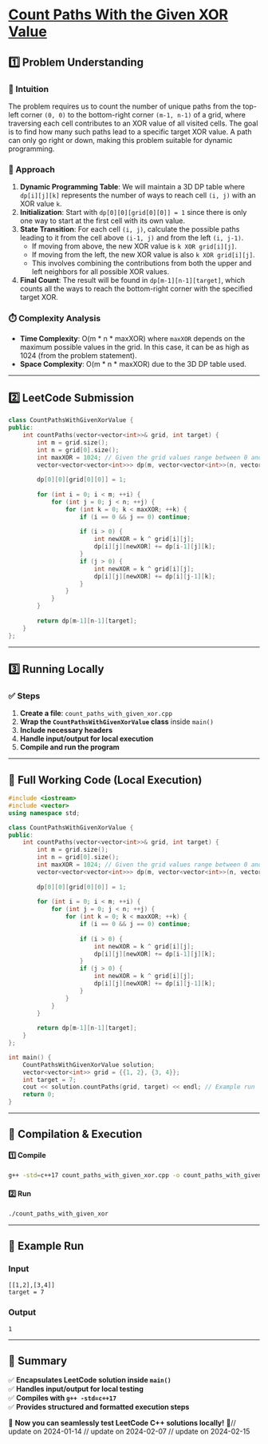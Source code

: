 # **[Count Paths With the Given XOR Value](https://leetcode.com/problems/count-paths-with-the-given-xor-value/description/)**  

## **1️⃣ Problem Understanding**  
### **📌 Intuition**  
The problem requires us to count the number of unique paths from the top-left corner `(0, 0)` to the bottom-right corner `(m-1, n-1)` of a grid, where traversing each cell contributes to an XOR value of all visited cells. The goal is to find how many such paths lead to a specific target XOR value. A path can only go right or down, making this problem suitable for dynamic programming.

### **🚀 Approach**  
1. **Dynamic Programming Table**: We will maintain a 3D DP table where `dp[i][j][k]` represents the number of ways to reach cell `(i, j)` with an XOR value `k`.
2. **Initialization**: Start with `dp[0][0][grid[0][0]] = 1` since there is only one way to start at the first cell with its own value.
3. **State Transition**: For each cell `(i, j)`, calculate the possible paths leading to it from the cell above `(i-1, j)` and from the left `(i, j-1)`.
   - If moving from above, the new XOR value is `k XOR grid[i][j]`.
   - If moving from the left, the new XOR value is also `k XOR grid[i][j]`.
   - This involves combining the contributions from both the upper and left neighbors for all possible XOR values.
4. **Final Count**: The result will be found in `dp[m-1][n-1][target]`, which counts all the ways to reach the bottom-right corner with the specified target XOR.

### **⏱️ Complexity Analysis**  
- **Time Complexity**: O(m * n * maxXOR) where `maxXOR` depends on the maximum possible values in the grid. In this case, it can be as high as 1024 (from the problem statement).
- **Space Complexity**: O(m * n * maxXOR) due to the 3D DP table used.

---

## **2️⃣ LeetCode Submission**  
```cpp
class CountPathsWithGivenXorValue {
public:
    int countPaths(vector<vector<int>>& grid, int target) {
        int m = grid.size();
        int n = grid[0].size();
        int maxXOR = 1024; // Given the grid values range between 0 and 1024
        vector<vector<vector<int>>> dp(m, vector<vector<int>>(n, vector<int>(maxXOR, 0)));
        
        dp[0][0][grid[0][0]] = 1;
        
        for (int i = 0; i < m; ++i) {
            for (int j = 0; j < n; ++j) {
                for (int k = 0; k < maxXOR; ++k) {
                    if (i == 0 && j == 0) continue;
                    
                    if (i > 0) {
                        int newXOR = k ^ grid[i][j];
                        dp[i][j][newXOR] += dp[i-1][j][k];
                    }
                    if (j > 0) {
                        int newXOR = k ^ grid[i][j];
                        dp[i][j][newXOR] += dp[i][j-1][k];
                    }
                }
            }
        }
        
        return dp[m-1][n-1][target];
    }
};
```

---

## **3️⃣ Running Locally**  
### **✅ Steps**  
1. **Create a file**: `count_paths_with_given_xor.cpp`  
2. **Wrap the `CountPathsWithGivenXorValue` class** inside `main()`  
3. **Include necessary headers**  
4. **Handle input/output for local execution**  
5. **Compile and run the program**  

---

## **📝 Full Working Code (Local Execution)**  
```cpp
#include <iostream>
#include <vector>
using namespace std;

class CountPathsWithGivenXorValue {
public:
    int countPaths(vector<vector<int>>& grid, int target) {
        int m = grid.size();
        int n = grid[0].size();
        int maxXOR = 1024; // Given the grid values range between 0 and 1024
        vector<vector<vector<int>>> dp(m, vector<vector<int>>(n, vector<int>(maxXOR, 0)));
        
        dp[0][0][grid[0][0]] = 1;
        
        for (int i = 0; i < m; ++i) {
            for (int j = 0; j < n; ++j) {
                for (int k = 0; k < maxXOR; ++k) {
                    if (i == 0 && j == 0) continue;
                    
                    if (i > 0) {
                        int newXOR = k ^ grid[i][j];
                        dp[i][j][newXOR] += dp[i-1][j][k];
                    }
                    if (j > 0) {
                        int newXOR = k ^ grid[i][j];
                        dp[i][j][newXOR] += dp[i][j-1][k];
                    }
                }
            }
        }
        
        return dp[m-1][n-1][target];
    }
};

int main() {
    CountPathsWithGivenXorValue solution;
    vector<vector<int>> grid = {{1, 2}, {3, 4}};
    int target = 7;
    cout << solution.countPaths(grid, target) << endl; // Example run
    return 0;
}
```  

---

## **🔧 Compilation & Execution**  
#### **1️⃣ Compile**  
```bash
g++ -std=c++17 count_paths_with_given_xor.cpp -o count_paths_with_given_xor
```  

#### **2️⃣ Run**  
```bash
./count_paths_with_given_xor
```  

---

## **🎯 Example Run**  
### **Input**  
```
[[1,2],[3,4]]
target = 7
```  
### **Output**  
```
1
```  

---  

## **📌 Summary**  
✅ **Encapsulates LeetCode solution inside `main()`**  
✅ **Handles input/output for local testing**  
✅ **Compiles with `g++ -std=c++17`**  
✅ **Provides structured and formatted execution steps**  

🚀 **Now you can seamlessly test LeetCode C++ solutions locally!** 🚀// update on 2024-01-14
// update on 2024-02-07
// update on 2024-02-15
